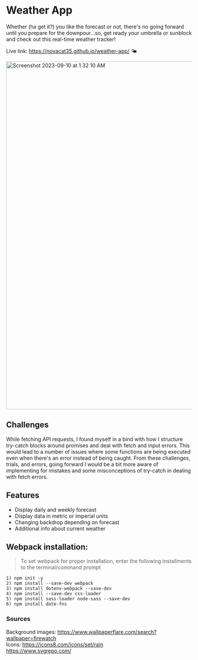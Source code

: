 # Weather App
Whether (ha get it?) you like the forecast or not, there's no going forward until you prepare for the downpour...so, get ready your umbrella or sunblock and check out this real-time weather tracker!

Live link: https://novacat35.github.io/weather-app/ 🌤️

<img width="942" alt="Screenshot 2023-09-10 at 1 32 10 AM" src="https://github.com/NovaCat35/weather-app/assets/54908064/518ac24e-e1a7-4700-b71a-eea01fcffba3">


## Challenges
While fetching API requests, I found myself in a bind with how I structure try-catch blocks around promises and deal with fetch and input errors. This would lead to a number of issues where some functions are being executed even when there's an error instead of being caught. From these challenges, trials, and errors, going forward I would be a bit more aware of implementing for mistakes and some misconceptions of try-catch in dealing with fetch errors. 

## Features
- Display daily and weekly forecast
- Display data in metric or imperial units
- Changing backdrop depending on forecast
- Additional info about current weather

## Webpack installation:
> To set webpack for proper installation, enter the following installments to the terminal/command prompt

```
1) npm init -y
2) npm install --save-dev webpack
3) npm install dotenv-webpack --save-dev
4) npm install --save-dev css-loader
5) npm install sass-loader node-sass --save-dev
6) npm install date-fns
```

### Sources
Background images: https://www.wallpaperflare.com/search?wallpaper=firewatch
<br>
Icons: 
https://icons8.com/icons/set/rain
<br>
https://www.svgrepo.com/
